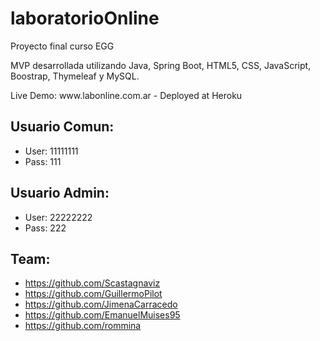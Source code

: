 # laboratorioOnline
<p>Proyecto final curso EGG</p>
<p>MVP desarrollada utilizando Java, Spring Boot, HTML5, CSS, JavaScript, Boostrap, Thymeleaf y MySQL.</p>
Live Demo: www.labonline.com.ar - Deployed at Heroku

## Usuario Comun:
- User: 11111111
- Pass: 111


## Usuario Admin:
- User: 22222222
- Pass: 222


## Team:
- https://github.com/Scastagnaviz
- https://github.com/GuillermoPilot
- https://github.com/JimenaCarracedo
- https://github.com/EmanuelMuises95
- https://github.com/rommina
